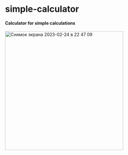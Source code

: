 # simple-calculator
#### Calculator for simple calculations
<img width="385" alt="Снимок экрана 2023-02-24 в 22 47 09" src="https://user-images.githubusercontent.com/79561448/221244508-23eb95d5-90a4-4342-8a32-8c1ec0d62d12.png">
